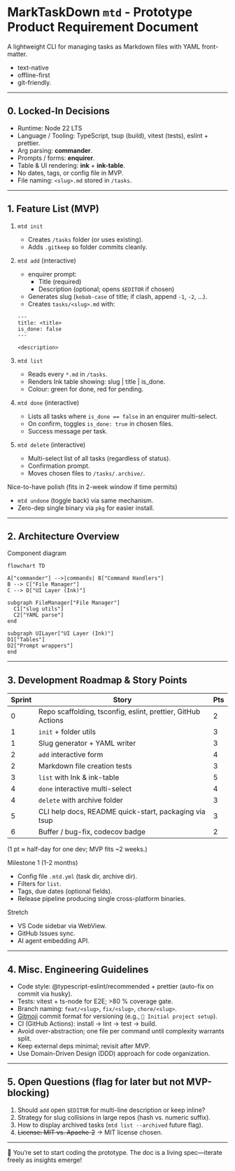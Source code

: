 # MarkTaskDown `mtd` - Prototype Product Requirement Document

A lightweight CLI for managing tasks as Markdown files with YAML front-matter.

- text-native
- offline-first
- git-friendly.

---

## 0. Locked-In Decisions

- Runtime: Node 22 LTS
- Language / Tooling: TypeScript, tsup (build), vitest (tests), eslint + prettier.
- Arg parsing: **commander**.
- Prompts / forms: **enquirer**.
- Table & UI rendering: **ink** + **ink-table**.
- No dates, tags, or config file in MVP.
- File naming: `<slug>.md` stored in `/tasks`.

---

## 1. Feature List (MVP)

1. `mtd init`

   - Creates `/tasks` folder (or uses existing).
   - Adds `.gitkeep` so folder commits cleanly.

2. `mtd add` (interactive)

   - enquirer prompt:
     - Title (required)
     - Description (optional; opens `$EDITOR` if chosen)
   - Generates slug (`kebab-case` of title; if clash, append `-1`, `-2`, …).
   - Creates `tasks/<slug>.md` with:

   ```
   ---
   title: <title>
   is_done: false
   ---

   <description>
   ```

3. `mtd list`

   - Reads every `*.md` in `/tasks`.
   - Renders Ink table showing: slug | title | is_done.
   - Colour: green for done, red for pending.

4. `mtd done` (interactive)

   - Lists all tasks where `is_done == false` in an enquirer multi-select.
   - On confirm, toggles `is_done: true` in chosen files.
   - Success message per task.

5. `mtd delete` (interactive)

   - Multi-select list of all tasks (regardless of status).
   - Confirmation prompt.
   - Moves chosen files to `/tasks/.archive/`.

Nice-to-have polish (fits in 2-week window if time permits)

- `mtd undone` (toggle back) via same mechanism.
- Zero-dep single binary via `pkg` for easier install.

---

## 2. Architecture Overview

Component diagram

```mermaid
flowchart TD

A["commander"] -->|commands| B["Command Handlers"]
B --> C["File Manager"]
C --> D["UI Layer (Ink)"]

subgraph FileManager["File Manager"]
  C1["slug utils"]
  C2["YAML parse"]
end

subgraph UILayer["UI Layer (Ink)"]
D1["Tables"]
D2["Prompt wrappers"]
end
```

---

## 3. Development Roadmap & Story Points

| Sprint | Story                                                        | Pts |
| ------ | ------------------------------------------------------------ | --- |
| 0      | Repo scaffolding, tsconfig, eslint, prettier, GitHub Actions | 2   |
| 1      | `init` + folder utils                                        | 3   |
| 1      | Slug generator + YAML writer                                 | 3   |
| 2      | `add` interactive form                                       | 4   |
| 2      | Markdown file creation tests                                 | 3   |
| 3      | `list` with Ink & ink-table                                  | 5   |
| 4      | `done` interactive multi-select                              | 4   |
| 4      | `delete` with archive folder                                 | 3   |
| 5      | CLI help docs, README quick-start, packaging via tsup        | 3   |
| 6      | Buffer / bug-fix, codecov badge                              | 2   |

(1 pt ≈ half-day for one dev; MVP fits ~2 weeks.)

Milestone 1 (1-2 months)

- Config file `.mtd.yml` (task dir, archive dir).
- Filters for `list`.
- Tags, due dates (optional fields).
- Release pipeline producing single cross-platform binaries.

Stretch

- VS Code sidebar via WebView.
- GitHub Issues sync.
- AI agent embedding API.

---

## 4. Misc. Engineering Guidelines

- Code style: @typescript-eslint/recommended + prettier (auto-fix on commit via husky).
- Tests: vitest + ts-node for E2E; >80 % coverage gate.
- Branch naming: `feat/<slug>`, `fix/<slug>`, `chore/<slug>`.
- [Gitmoji](https://gitmoji.dev/) commit format for versioning (e.g., `🎉 Initial project setup`).
- CI (GitHub Actions): install → lint → test → build.
- Avoid over-abstraction; one file per command until complexity warrants split.
- Keep external deps minimal; revisit after MVP.
- Use Domain-Driven Design (DDD) approach for code organization.

---

## 5. Open Questions (flag for later but not MVP-blocking)

1. Should `add` open `$EDITOR` for multi-line description or keep inline?
2. Strategy for slug collisions in large repos (hash vs. numeric suffix).
3. How to display archived tasks (`mtd list --archived` future flag).
4. ~~License: MIT vs. Apache-2~~ → MIT license chosen.

---

🚀 You’re set to start coding the prototype.
The doc is a living spec—iterate freely as insights emerge!
